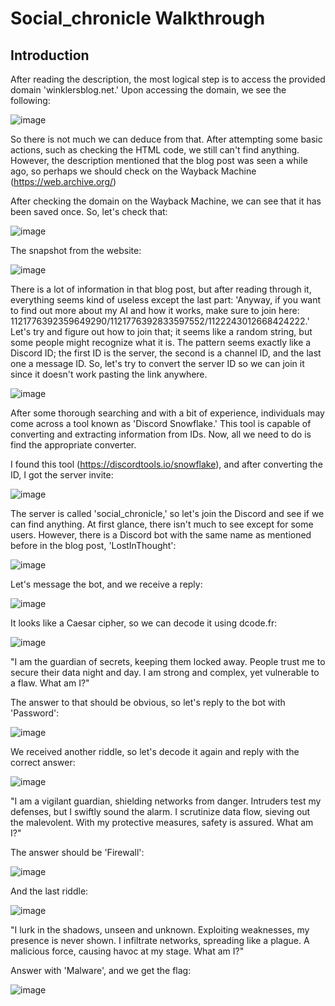 # Social_chronicle Walkthrough

## Introduction
After reading the description, the most logical step is to access the provided domain 'winklersblog.net.' Upon accessing the domain, we see the following:

![image](https://github.com/CTF-Citadel/challenges/assets/115781703/7b056d35-4517-45b0-baf9-b30146c29c7e)


So there is not much we can deduce from that. After attempting some basic actions, such as checking the HTML code, we still can't find anything. However, the description mentioned that the blog post was seen a while ago, so perhaps we should check on the Wayback Machine (https://web.archive.org/)

After checking the domain on the Wayback Machine, we can see that it has been saved once. So, let's check that:

![image](https://github.com/CTF-Citadel/challenges/assets/115781703/44654aae-ef88-4046-8aa4-4ee0ad770a55)


The snapshot from the website:

![image](https://github.com/CTF-Citadel/challenges/assets/115781703/b7e6538e-cff9-41a8-9494-a2d9445bdb6f)


There is a lot of information in that blog post, but after reading through it, everything seems kind of useless except the last part: 'Anyway, if you want to find out more about my AI and how it works, make sure to join here: 1121776392359649290/1121776392833597552/1122243012668424222.' Let's try and figure out how to join that; it seems like a random string, but some people might recognize what it is. The pattern seems exactly like a Discord ID; the first ID is the server, the second is a channel ID, and the last one a message ID. So, let's try to convert the server ID so we can join it since it doesn't work pasting the link anywhere.

![image](https://github.com/CTF-Citadel/challenges/assets/115781703/8b4260fb-5d99-4813-b0e8-5aab70e74b4d)

After some thorough searching and with a bit of experience, individuals may come across a tool known as 'Discord Snowflake.' This tool is capable of converting and extracting information from IDs. Now, all we need to do is find the appropriate converter.

I found this tool (https://discordtools.io/snowflake), and after converting the ID, I got the server invite:

![image](https://github.com/CTF-Citadel/challenges/assets/115781703/f9046ced-62a2-4105-9108-780665bbc6c6)

The server is called 'social_chronicle,' so let's join the Discord and see if we can find anything. At first glance, there isn't much to see except for some users. However, there is a Discord bot with the same name as mentioned before in the blog post, 'LostInThought':

![image](https://github.com/CTF-Citadel/challenges/assets/115781703/db0839f0-6dd2-497b-b6c9-b41c03efccf5)

Let's message the bot, and we receive a reply:

![image](https://github.com/CTF-Citadel/challenges/assets/115781703/ae25df82-17c0-413a-a456-246229874b82)

It looks like a Caesar cipher, so we can decode it using dcode.fr:

![image](https://github.com/CTF-Citadel/challenges/assets/115781703/4f1f3d17-f680-4aec-a2a6-078ef8cc9869)

"I am the guardian of secrets, keeping them locked away. People trust me to secure their data night and day. I am strong and complex, yet vulnerable to a flaw. What am I?"

The answer to that should be obvious, so let's reply to the bot with 'Password':

![image](https://github.com/CTF-Citadel/challenges/assets/115781703/30ba3b21-6011-4db5-8323-47e3cdf8b9ae)

We received another riddle, so let's decode it again and reply with the correct answer:

![image](https://github.com/CTF-Citadel/challenges/assets/115781703/a79c5a1f-d5fa-436f-ad88-9bb3d3143e5d)

"I am a vigilant guardian, shielding networks from danger. Intruders test my defenses, but I swiftly sound the alarm. I scrutinize data flow, sieving out the malevolent. With my protective measures, safety is assured. What am I?"

The answer should be 'Firewall':

![image](https://github.com/CTF-Citadel/challenges/assets/115781703/49385145-0e9a-4509-98c7-07707e12e2d2)

And the last riddle:

![image](https://github.com/CTF-Citadel/challenges/assets/115781703/bcb5f758-b7e4-43b0-af1b-88fda13a4823)

"I lurk in the shadows, unseen and unknown. Exploiting weaknesses, my presence is never shown. I infiltrate networks, spreading like a plague. A malicious force, causing havoc at my stage. What am I?"

Answer with 'Malware', and we get the flag:

![image](https://github.com/CTF-Citadel/challenges/assets/115781703/0bf96a15-2d0f-421e-9f85-e1f61c6784fe)

